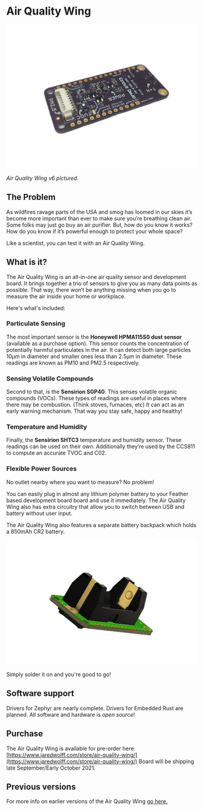 # Air Quality Wing
    
![Air Quality Wing](img/air-quality-wing/aqw-board.jpg)

*Air Quality Wing v6 pictured.* 

## The Problem
As wildfires ravage parts of the USA and smog has loomed in our skies it’s become more important than ever to make sure you’re breathing clean air. Some folks may just go buy an air purifier. But, how do you know it works? How do you know if it’s powerful enough to protect your whole space?

Like a scientist, you can test it with an Air Quality Wing.

## What is it?
The Air Quality Wing is an all-in-one air quality sensor and development board. It brings together a trio of sensors to give you as many data points as possible. That way, there won’t be anything missing when you go to measure the air inside your home or workplace.

Here's what's included:

### Particulate Sensing
The most important sensor is the **Honeywell HPMA115S0 dust sensor** (available as a purchase option). This sensor counts the concentration of potentially harmful particulates in the air. It can detect both large particles 10µm in diameter and smaller ones less than 2.5µm in diameter. These readings are known as PM10 and PM2.5 respectively.

### Sensing Volatile Compounds
Second to that, is the **Sensirion SGP40**. This senses volatile organic compounds (VOCs). These types of readings are useful in places where there may be combustion. (Think stoves, furnaces, etc) It can act as an early warning mechanism. That way you stay safe, happy and healthy!

### Temperature and Humidity
Finally, the **Sensirion SHTC3** temperature and humidity sensor. These readings can be used on their own. Additionally they’re used by the CCS811 to compute an accurate TVOC and C02.

### Flexible Power Sources
No outlet nearby where you want to measure? No problem!

You can easily plug in almost any lithium polymer battery to your Feather based development board board and use it immediately. The Air Quality Wing also has extra circuitry that allow you to switch between USB and battery without user input.

The Air Quality Wing also features a separate battery backpack which holds a 850mAh CR2 battery.

![Air Quality Wing Backpack](img/air-quality-wing/air-qualit-wing-backpack.png)

Simply solder it on and you're good to go!

## Software support

Drivers for Zephyr are nearly complete. Drivers for Embedded Rust are planned. All software and hardware is *open source*!

## Purchase

The Air Quality Wing is available for pre-order here: [https://www.jaredwolff.com/store/air-quality-wing/](https://www.jaredwolff.com/store/air-quality-wing/) Board will be shipping late September/Early October 2021.

## Previous versions

For more info on earlier versions of the Air Quality Wing [go here.](https://www.jaredwolff.com/documentation/air-quality-wing/)